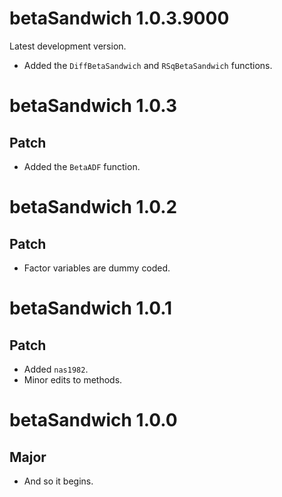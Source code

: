 # betaSandwich 1.0.3.9000

Latest development version.

* Added the `DiffBetaSandwich` and `RSqBetaSandwich` functions.

# betaSandwich 1.0.3

## Patch

* Added the `BetaADF` function.

# betaSandwich 1.0.2

## Patch

* Factor variables are dummy coded.

# betaSandwich 1.0.1

## Patch

* Added `nas1982`.
* Minor edits to methods.

# betaSandwich 1.0.0

## Major

* And so it begins.
